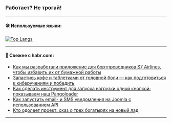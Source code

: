 ### Работает? Не трогай!

---
<!--
#### 🛠️ Technical stack:

![Java](https://img.shields.io/badge/Java-informational?logo=Oracle&style=flat&logoColor=white&color=FF4500)
![Kotlin](https://img.shields.io/badge/Kotlin-informational?logo=Kotlin&style=flat&logoColor=white&color=774D97)
![TS](https://img.shields.io/badge/TypeScript-informational?logo=typeScript&style=flat&logoColor=black&color=017acc)
![Python](https://img.shields.io/badge/Python-informational?logo=Python&style=flat&logoColor=black&color=ffdd54) <br>
![Spring](https://img.shields.io/badge/Spring-informational?logo=Spring&style=flat&logoColor=white&color=6DB33F) 
![SpringBoot](https://img.shields.io/badge/SpringBoot-informational?logo=SpringBoot&style=flat&logoColor=white&color=6DB33F)
![Nest](https://img.shields.io/badge/NestJS-informational?logo=NestJS&style=flat&logoColor=white&color=E0234E) 
![NodeJS](https://img.shields.io/badge/NodeJS-informational?logo=node.js&style=flat&logoColor=white&color=70A760)<br>
![PostgreSQL](https://img.shields.io/badge/PostgreSQL-informational?logo=PostgreSQL&style=flat&logoColor=white&color=DAA520)
![MongoDB](https://img.shields.io/badge/MongoDB-informational?logo=MongoDB&style=flat&logoColor=white&color=870000)
![Apache](https://img.shields.io/badge/Apache-informational?logo=apache&style=flat&logoColor=white&color=f74e28)

___ 
-->

#### 🛠️ Используемые языки:

[![Top Langs](https://github-readme-stats-u2qms2cxw-advtsettinggmailcoms-projects.vercel.app/api/top-langs/?username=zloylis&langs_count=10&hide_title=true&title_color=e6edf3&size_weight=0.5&count_weight=0.5&layout=compact&hide_progress=true&hide_border=true&theme=dracula)](https://github.com/zloylis)

<!---


####  :octocat:&nbsp;&nbsp; Статистика:

![GitHub stats](https://github-readme-stats-u2qms2cxw-advtsettinggmailcoms-projects.vercel.app/api?username=zloylis&show_icons=true&hide_border=true&theme=dracula&title_color=e6edf3&include_all_commits=true&count_private=true&hide_rank=false&hide_title=true&rank_icon=github)
-->
---

#### 💬 Свежее с habr.com:

<!-- BLOG-POST-LIST:START -->
- [Как мы разработали приложение для бортпроводников S7 Airlines, чтобы избавить их от бумажной работы](https://habr.com/ru/articles/847392/?utm_source=habrahabr&utm_medium=rss&utm_campaign=847392)
- [Запастись кофе и таблетками от головной боли — как подготовиться к киберучениям и победить](https://habr.com/ru/companies/jetinfosystems/articles/847386/?utm_source=habrahabr&utm_medium=rss&utm_campaign=847386)
- [Как сделать инструмент для запуска нагрузки одной кнопкой: показываем наш Pangoloader](https://habr.com/ru/companies/sberbank/articles/847334/?utm_source=habrahabr&utm_medium=rss&utm_campaign=847334)
- [Как запустить email- и SMS уведомления на Joomla с использованием API](https://habr.com/ru/companies/exolve/articles/847342/?utm_source=habrahabr&utm_medium=rss&utm_campaign=847342)
- [Кто одолеет проект: сказ о трех богатырях на новый лад](https://habr.com/ru/companies/pt/articles/847164/?utm_source=habrahabr&utm_medium=rss&utm_campaign=847164)
<!-- BLOG-POST-LIST:END -->

---
